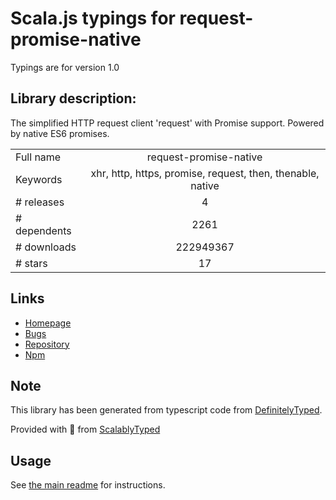 
# Scala.js typings for request-promise-native

Typings are for version 1.0

## Library description:
The simplified HTTP request client 'request' with Promise support. Powered by native ES6 promises.

|                    |                 |
| ------------------ | :-------------: |
| Full name          | request-promise-native |
| Keywords           | xhr, http, https, promise, request, then, thenable, native |
| # releases         | 4 |
| # dependents       | 2261 |
| # downloads        | 222949367 |
| # stars            | 17 |

## Links
- [Homepage](https://github.com/request/request-promise-native#readme)
- [Bugs](https://github.com/request/request-promise-native/issues)
- [Repository](https://github.com/request/request-promise-native)
- [Npm](https://www.npmjs.com/package/request-promise-native)
    


## Note
This library has been generated from typescript code from [DefinitelyTyped](https://definitelytyped.org).

Provided with :purple_heart: from [ScalablyTyped](https://github.com/oyvindberg/ScalablyTyped)

## Usage
See [the main readme](../../readme.md) for instructions.



